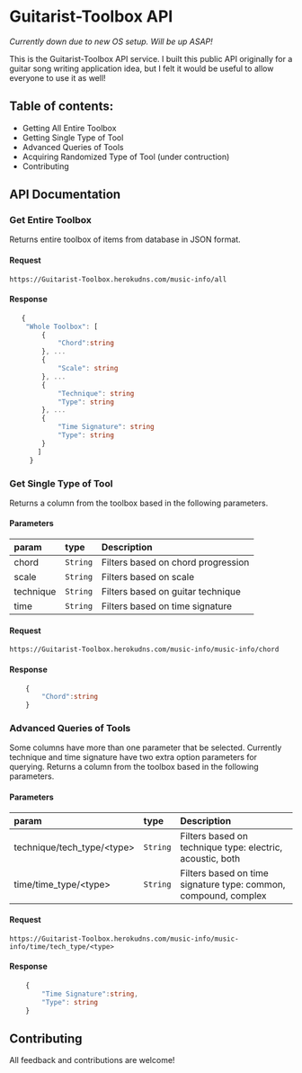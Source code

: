 # Guitarist-Toolbox API
_Currently down due to new OS setup. Will be up ASAP!_

This is the Guitarist-Toolbox API service.  I built this public API originally for a guitar song writing application idea, but I felt it would be useful to allow everyone to use it as well! 

## Table of contents:

- Getting All Entire Toolbox
- Getting Single Type of Tool
- Advanced Queries of Tools
- Acquiring Randomized Type of Tool (under contruction)
- Contributing

## API Documentation 

### Get Entire Toolbox

Returns entire toolbox of items from database in JSON format. 

#### Request

```http
https://Guitarist-Toolbox.herokudns.com/music-info/all
```

#### Response

```ts
   { 
	"Whole Toolbox": [
		{
			"Chord":string
		}, ...
		{
			"Scale": string
		}, ...
		{
			"Technique": string
			"Type": string
		}, ...
		{
			"Time Signature": string
			"Type": string
		}
	   ]
     }
```

### Get Single Type of Tool

Returns a column from the toolbox based in the following parameters. 

#### Parameters

| param    | type     | Description                                                  |
| :------- | :------- | :----------------------------------------------------------- |
| chord  | `String` | Filters based on chord progression        |
| scale | `String` | Filters based on scale       |
| technique    | `String`    | Filters based on guitar technique |
|  time  | `String`    | Filters based on time signature                 |

#### Request

```http
https://Guitarist-Toolbox.herokudns.com/music-info/music-info/chord
```

#### Response

```ts
	{
		"Chord":string
	}
```

### Advanced Queries of Tools

Some columns have more than one parameter that be selected. Currently technique and time signature have two extra option parameters for querying. Returns a column from the toolbox based in the following parameters. 

#### Parameters

| param    | type     | Description                                                  |
| :------- | :------- | :----------------------------------------------------------- |
| technique/tech_type/<type\>  | `String` | Filters based on technique type: electric, acoustic, both        |
| time/time_type/<type\>  | `String` | Filters based on time signature type: common, compound, complex     |

#### Request

```http
https://Guitarist-Toolbox.herokudns.com/music-info/music-info/time/tech_type/<type>
```

#### Response

```ts
	{
		"Time Signature":string,
		"Type": string
	}
```
## Contributing

All feedback and contributions are welcome!

